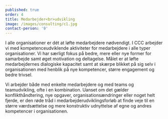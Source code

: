 ```yaml
---
published: true
order: 4
title: Medarbejder<br>udvikling
image: /images/consulting/c1.jpg
contact-person: '9'
---
```


I alle organisationer er dét at løfte medarbejdere nødvendigt. I CCC arbejder vi med kompetenceudviklende aktiviteter for medarbejdere i alle typer organisationer. Vi har særligt fokus på bedre, mere eller nye former for samarbejde samt øget motivation og deltagelse. Målet er at løfte medarbejdernes dialogiske kapacitet samt at skærpe blikket på sig selv i organisationen med henblik på nye kompetencer, større engagement og bedre trivsel.

Vi arbejder både med enkelte medarbejdere og med teams og teamudvikling, ofte i en kombination. Uanset om det gælder konflikthåndtering, nye opgaver, organisationsændringer eller noget helt fjerde, er den røde tråd i medarbejderudviklingsforløb at finde veje til en større værdsættelse og mere konstruktiv udnyttelse af egne og andres kompetencer i organisationen.
